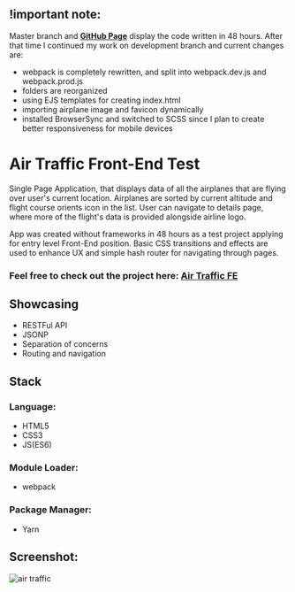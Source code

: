 ## !important note: 
Master branch and [<b>GitHub Page</b>](https://dejan-krstic.github.io/air-traffic-fe-test/) display the code written in 48 hours. After that time I continued my work on development branch and current changes are:
- webpack is completely rewritten, and split into webpack.dev.js and webpack.prod.js 
- folders are reorganized 
- using EJS templates for creating index.html 
- importing airplane image and favicon dynamically 
- installed BrowserSync and switched to SCSS since I plan to create better responsiveness for mobile devices




# Air Traffic Front-End Test


Single Page Application, that displays data of all the airplanes that are flying over user's current location. Airplanes are sorted by current altitude and flight course orients icon in the list. User can navigate to details page, where more of the flight's data is provided alongside airline logo. 
 
App was created without frameworks in 48 hours as a test project applying for entry level Front-End position. Basic CSS transitions and effects are used to enhance UX and simple hash router for navigating through pages.


### Feel free to check out the project here:  [<b>Air Traffic FE</b>](https://dejan-krstic.github.io/air-traffic-fe-test/)




## Showcasing
- RESTFul API
- JSONP
- Separation of concerns
- Routing and navigation

## Stack
### Language: 
- HTML5 
- CSS3
- JS(ES6) 
### Module Loader: 
- webpack
### Package Manager: 
- Yarn
## Screenshot:
![air traffic](https://user-images.githubusercontent.com/36072848/39974245-a15b582e-5727-11e8-9872-33483442e18a.PNG)



